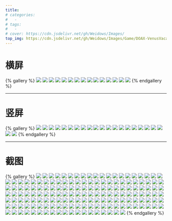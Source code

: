 ```yaml
---
title:
# categories:
#   -
# tags:
#   -
# cover: https://cdn.jsdelivr.net/gh/Weidows/Images/
top_img: https://cdn.jsdelivr.net/gh/Weidows/Images/Game/DOAX-VenusVacation/横屏/1d16451efb6883d48660661827ee6c5bc1481754cc03f713ecb1b4ada29246c9.jpeg
---
```


<!--
 * @Author: Weidows
 * @LastEditors: Weidows
 * @LastEditTime: 2020-10-23 00:26:02
 * @FilePath: \Weidowsd:\Game\Demo\Github\Blog\source\tags\gallery_data\DOAX.md
-->

# 横屏

{% gallery %}
![](https://cdn.jsdelivr.net/gh/Weidows/Images/Game/DOAX-VenusVacation/横屏/1d16451efb6883d48660661827ee6c5bc1481754cc03f713ecb1b4ada29246c9.jpeg)
![](https://cdn.jsdelivr.net/gh/Weidows/Images/Game/DOAX-VenusVacation/横屏/20200918194751_1.jpeg)
![](https://cdn.jsdelivr.net/gh/Weidows/Images/Game/DOAX-VenusVacation/横屏/20200929102136_1.jpeg)
![](https://cdn.jsdelivr.net/gh/Weidows/Images/Game/DOAX-VenusVacation/横屏/20200929102140_1.jpeg)
![](https://cdn.jsdelivr.net/gh/Weidows/Images/Game/DOAX-VenusVacation/横屏/20200929102144_1.jpeg)
![](https://cdn.jsdelivr.net/gh/Weidows/Images/Game/DOAX-VenusVacation/横屏/20200929102147_1.jpeg)
![](https://cdn.jsdelivr.net/gh/Weidows/Images/Game/DOAX-VenusVacation/横屏/20201016175944_1.jpeg)
![](https://cdn.jsdelivr.net/gh/Weidows/Images/Game/DOAX-VenusVacation/横屏/20201016175949_1.jpeg)
![](https://cdn.jsdelivr.net/gh/Weidows/Images/Game/DOAX-VenusVacation/横屏/20201016175957_1.jpeg)
![](https://cdn.jsdelivr.net/gh/Weidows/Images/Game/DOAX-VenusVacation/横屏/9a786ea60bef6fb75852e52ff52e552aab378acbf5448229b73581e89dea75c0.jpeg)
![](https://cdn.jsdelivr.net/gh/Weidows/Images/Game/DOAX-VenusVacation/横屏/9d135ca91599532bc8e3fb153842d0297fe62b1953acb266ccdbea748bd3143b.jpeg)
![](https://cdn.jsdelivr.net/gh/Weidows/Images/Game/DOAX-VenusVacation/横屏/9f84a622d3519deb534a9da403e0e50b8daba6e9b5aeff0edb87ac8a880b616f.jpeg)
![](https://cdn.jsdelivr.net/gh/Weidows/Images/Game/DOAX-VenusVacation/横屏/bf91176b53998f44cd48512b1819fe2a58a7f2fe9c3ebbc82febc639b4572006.jpeg)
![](https://cdn.jsdelivr.net/gh/Weidows/Images/Game/DOAX-VenusVacation/横屏/f2a730af743cde0dee04176a57547608c721efaa07f35010e5f13119746f5407.jpeg)
![](https://cdn.jsdelivr.net/gh/Weidows/Images/Game/DOAX-VenusVacation/横屏/f35f795b3cc1eaabda19dd24798f27f799cedeb1764c250697c56aa1cbfe8391.jpeg)
{% endgallery %}

---

# 竖屏

{% gallery %}
![](https://cdn.jsdelivr.net/gh/Weidows/Images/Game/DOAX-VenusVacation/竖屏/102c9d321278c3b8e90a949362508be43b21dc3526c2ba7aade9a1e90fa6211c.jpg)
![](https://cdn.jsdelivr.net/gh/Weidows/Images/Game/DOAX-VenusVacation/竖屏/2670bb2613acd11f9e6b64f01db6e15deb6cddf5231151e7e32e5826b1f3aac5.jpg)
![](https://cdn.jsdelivr.net/gh/Weidows/Images/Game/DOAX-VenusVacation/竖屏/28d51d9aef084287d64d5db9e00b13117a5adf64976c372862a9f02e1a723667.jpg)
![](https://cdn.jsdelivr.net/gh/Weidows/Images/Game/DOAX-VenusVacation/竖屏/36aedabd454273d078a04f5e8df4f32f731cf2d9d58c4aee4566e2985456b6d1.jpg)
![](https://cdn.jsdelivr.net/gh/Weidows/Images/Game/DOAX-VenusVacation/竖屏/408d5d433a4dbc94d3b166f07b5d03c45dff13c32b5434ea5cae60e312384505.jpg)
![](https://cdn.jsdelivr.net/gh/Weidows/Images/Game/DOAX-VenusVacation/竖屏/4c1f0ab51e569c2fe52845d9bb204d1866e047fea17c12a983600f430bbf0719.jpg)
![](https://cdn.jsdelivr.net/gh/Weidows/Images/Game/DOAX-VenusVacation/竖屏/57a305c16a942b5dba18bd47a7b2fe2c513293d13b6c7b3b35bb5096021c6ca9.jpg)
![](https://cdn.jsdelivr.net/gh/Weidows/Images/Game/DOAX-VenusVacation/竖屏/599c87963a23778ec0077ae87a9eb04eba9cac3b1b93a5c73b53a094211e9423.jpg)
![](https://cdn.jsdelivr.net/gh/Weidows/Images/Game/DOAX-VenusVacation/竖屏/6e0df55508cc4e69a30d1b404ee4c95fba497412a0e48890b87dc50049a0ee07.jpg)
![](https://cdn.jsdelivr.net/gh/Weidows/Images/Game/DOAX-VenusVacation/竖屏/6ffd0fa1d1afa6cbee66c62e2243f3bee66edc55fd418ef687c3f2d66831a88e.jpg)
![](https://cdn.jsdelivr.net/gh/Weidows/Images/Game/DOAX-VenusVacation/竖屏/77914e9337ead4201b6dbf900a10ebdf10c9abfb082afe82aa7f2865ea6e2e23.jpg)
![](https://cdn.jsdelivr.net/gh/Weidows/Images/Game/DOAX-VenusVacation/竖屏/88a141d61f98887e742bcdb387a936ee8888e5ac8407a03fc7baee71e8c80e7e.jpg)
![](https://cdn.jsdelivr.net/gh/Weidows/Images/Game/DOAX-VenusVacation/竖屏/8e2d884bff3d7089e41428b27213b41106bbf76a806952e89fddf3bfea55c400.jpg)
![](https://cdn.jsdelivr.net/gh/Weidows/Images/Game/DOAX-VenusVacation/竖屏/9e574f2cc710865a1a16658fbd37ab600958ff2b77475b4a80979842ce82e080.jpg)
![](https://cdn.jsdelivr.net/gh/Weidows/Images/Game/DOAX-VenusVacation/竖屏/9f381cb41caec694f531dc010aca3d48a25189fdf517c9b9e497599eaebcb3a5.jpg)
![](https://cdn.jsdelivr.net/gh/Weidows/Images/Game/DOAX-VenusVacation/竖屏/a330ba216c8f8e9a0329f3b3e0a10a416e5377d9a4ce06bbcde1410bc07d0ab7.jpg)
![](https://cdn.jsdelivr.net/gh/Weidows/Images/Game/DOAX-VenusVacation/竖屏/ba9647c12f7e18ce7e60c343484374159dce24370addde9ec1c00456ad3bb1f4.jpg)
![](https://cdn.jsdelivr.net/gh/Weidows/Images/Game/DOAX-VenusVacation/竖屏/bcc3e7045c0c138f053cb0a48baf735c11aa5f8ebb2996d7ffd16b22636b3eed.jpg)
![](https://cdn.jsdelivr.net/gh/Weidows/Images/Game/DOAX-VenusVacation/竖屏/d4060373bbca7440406fd42d114c307dac227a38747472c9840977850912a44a.jpg)
![](https://cdn.jsdelivr.net/gh/Weidows/Images/Game/DOAX-VenusVacation/竖屏/d845c8e1b3d6fc3b11be3955f2f821e9124129b3129bf7e7ec241dd70a4cbef6.jpg)
![](https://cdn.jsdelivr.net/gh/Weidows/Images/Game/DOAX-VenusVacation/竖屏/ea794b315d3a35e40dc62e79c75c37fa565590b4c7dd2dfa36ffb1834f1be58c.jpg)
![](https://cdn.jsdelivr.net/gh/Weidows/Images/Game/DOAX-VenusVacation/竖屏/f61136ec35b664382fe2eebce24683080deaa3c3f39dd8f32cdc441ee88de1de.jpg)
{% endgallery %}

---

# 截图

{% gallery %}
![](https://cdn.jsdelivr.net/gh/Weidows/Images/Game/DOAX-VenusVacation/截图/20200210235939_1.jpeg)
![](https://cdn.jsdelivr.net/gh/Weidows/Images/Game/DOAX-VenusVacation/截图/20200216230452_1.jpeg)
![](https://cdn.jsdelivr.net/gh/Weidows/Images/Game/DOAX-VenusVacation/截图/20200218110535_1.jpeg)
![](https://cdn.jsdelivr.net/gh/Weidows/Images/Game/DOAX-VenusVacation/截图/20200220163843_1.jpeg)
![](https://cdn.jsdelivr.net/gh/Weidows/Images/Game/DOAX-VenusVacation/截图/20200220173605_1.jpeg)
![](https://cdn.jsdelivr.net/gh/Weidows/Images/Game/DOAX-VenusVacation/截图/20200222145510_1.jpeg)
![](https://cdn.jsdelivr.net/gh/Weidows/Images/Game/DOAX-VenusVacation/截图/20200225133855_1.jpeg)
![](https://cdn.jsdelivr.net/gh/Weidows/Images/Game/DOAX-VenusVacation/截图/20200225133858_1.jpeg)
![](https://cdn.jsdelivr.net/gh/Weidows/Images/Game/DOAX-VenusVacation/截图/20200225134126_1.jpeg)
![](https://cdn.jsdelivr.net/gh/Weidows/Images/Game/DOAX-VenusVacation/截图/20200227202607_1.jpeg)
![](https://cdn.jsdelivr.net/gh/Weidows/Images/Game/DOAX-VenusVacation/截图/20200227202620_1.jpeg)
![](https://cdn.jsdelivr.net/gh/Weidows/Images/Game/DOAX-VenusVacation/截图/20200227203015_1.jpeg)
![](https://cdn.jsdelivr.net/gh/Weidows/Images/Game/DOAX-VenusVacation/截图/20200311215844_1.jpeg)
![](https://cdn.jsdelivr.net/gh/Weidows/Images/Game/DOAX-VenusVacation/截图/20200311220354_1.jpeg)
![](https://cdn.jsdelivr.net/gh/Weidows/Images/Game/DOAX-VenusVacation/截图/20200817180028_1.jpeg)
![](https://cdn.jsdelivr.net/gh/Weidows/Images/Game/DOAX-VenusVacation/截图/20200817180036_1.jpeg)
![](https://cdn.jsdelivr.net/gh/Weidows/Images/Game/DOAX-VenusVacation/截图/20200817180039_1.jpeg)
![](https://cdn.jsdelivr.net/gh/Weidows/Images/Game/DOAX-VenusVacation/截图/20200817180040_1.jpeg)
![](https://cdn.jsdelivr.net/gh/Weidows/Images/Game/DOAX-VenusVacation/截图/20200817180306_1.jpeg)
![](https://cdn.jsdelivr.net/gh/Weidows/Images/Game/DOAX-VenusVacation/截图/20200817183113_1.jpeg)
![](https://cdn.jsdelivr.net/gh/Weidows/Images/Game/DOAX-VenusVacation/截图/20200818181534_1.jpeg)
![](https://cdn.jsdelivr.net/gh/Weidows/Images/Game/DOAX-VenusVacation/截图/20200818181537_1.jpeg)
![](https://cdn.jsdelivr.net/gh/Weidows/Images/Game/DOAX-VenusVacation/截图/20200818181750_1.jpeg)
![](https://cdn.jsdelivr.net/gh/Weidows/Images/Game/DOAX-VenusVacation/截图/20200818181915_1.jpeg)
![](https://cdn.jsdelivr.net/gh/Weidows/Images/Game/DOAX-VenusVacation/截图/20200820110113_1.jpeg)
![](https://cdn.jsdelivr.net/gh/Weidows/Images/Game/DOAX-VenusVacation/截图/20200822095651_1.jpeg)
![](https://cdn.jsdelivr.net/gh/Weidows/Images/Game/DOAX-VenusVacation/截图/20200822095654_1.jpeg)
![](https://cdn.jsdelivr.net/gh/Weidows/Images/Game/DOAX-VenusVacation/截图/20200822095705_1.jpeg)
![](https://cdn.jsdelivr.net/gh/Weidows/Images/Game/DOAX-VenusVacation/截图/20200822095711_1.jpeg)
![](https://cdn.jsdelivr.net/gh/Weidows/Images/Game/DOAX-VenusVacation/截图/20200822095721_1.jpeg)
![](https://cdn.jsdelivr.net/gh/Weidows/Images/Game/DOAX-VenusVacation/截图/20200823094509_1.jpeg)
![](https://cdn.jsdelivr.net/gh/Weidows/Images/Game/DOAX-VenusVacation/截图/20200823094520_1.jpeg)
![](https://cdn.jsdelivr.net/gh/Weidows/Images/Game/DOAX-VenusVacation/截图/20200823094525_1.jpeg)
![](https://cdn.jsdelivr.net/gh/Weidows/Images/Game/DOAX-VenusVacation/截图/20200823094528_1.jpeg)
![](https://cdn.jsdelivr.net/gh/Weidows/Images/Game/DOAX-VenusVacation/截图/20200823095622_1.jpeg)
![](https://cdn.jsdelivr.net/gh/Weidows/Images/Game/DOAX-VenusVacation/截图/20200829110644_1.jpeg)
![](https://cdn.jsdelivr.net/gh/Weidows/Images/Game/DOAX-VenusVacation/截图/20200830180738_1.jpeg)
![](https://cdn.jsdelivr.net/gh/Weidows/Images/Game/DOAX-VenusVacation/截图/20200904112720_1.jpeg)
![](https://cdn.jsdelivr.net/gh/Weidows/Images/Game/DOAX-VenusVacation/截图/20200909182055_1.jpeg)
![](https://cdn.jsdelivr.net/gh/Weidows/Images/Game/DOAX-VenusVacation/截图/20200909182117_1.jpeg)
![](https://cdn.jsdelivr.net/gh/Weidows/Images/Game/DOAX-VenusVacation/截图/20200909185340_1.jpeg)
![](https://cdn.jsdelivr.net/gh/Weidows/Images/Game/DOAX-VenusVacation/截图/20200918194757_1.jpeg)
![](https://cdn.jsdelivr.net/gh/Weidows/Images/Game/DOAX-VenusVacation/截图/20200918194800_1.jpeg)
![](https://cdn.jsdelivr.net/gh/Weidows/Images/Game/DOAX-VenusVacation/截图/20200918194806_1.jpeg)
![](https://cdn.jsdelivr.net/gh/Weidows/Images/Game/DOAX-VenusVacation/截图/20200918194816_1.jpeg)
![](https://cdn.jsdelivr.net/gh/Weidows/Images/Game/DOAX-VenusVacation/截图/20200918195839_1.jpeg)
![](https://cdn.jsdelivr.net/gh/Weidows/Images/Game/DOAX-VenusVacation/截图/20200918200542_1.jpeg)
![](https://cdn.jsdelivr.net/gh/Weidows/Images/Game/DOAX-VenusVacation/截图/20200918200619_1.jpeg)
![](https://cdn.jsdelivr.net/gh/Weidows/Images/Game/DOAX-VenusVacation/截图/20200918201918_1.jpeg)
![](https://cdn.jsdelivr.net/gh/Weidows/Images/Game/DOAX-VenusVacation/截图/20200918201922_1.jpeg)
![](https://cdn.jsdelivr.net/gh/Weidows/Images/Game/DOAX-VenusVacation/截图/20200919213306_1.jpeg)
![](https://cdn.jsdelivr.net/gh/Weidows/Images/Game/DOAX-VenusVacation/截图/20200919213630_1.jpeg)
![](https://cdn.jsdelivr.net/gh/Weidows/Images/Game/DOAX-VenusVacation/截图/20200919214153_1.jpeg)
![](https://cdn.jsdelivr.net/gh/Weidows/Images/Game/DOAX-VenusVacation/截图/20200919214154_1.jpeg)
![](https://cdn.jsdelivr.net/gh/Weidows/Images/Game/DOAX-VenusVacation/截图/20200919214210_1.jpeg)
![](https://cdn.jsdelivr.net/gh/Weidows/Images/Game/DOAX-VenusVacation/截图/20200919214236_1.jpeg)
![](https://cdn.jsdelivr.net/gh/Weidows/Images/Game/DOAX-VenusVacation/截图/20200919214345_1.jpeg)
![](https://cdn.jsdelivr.net/gh/Weidows/Images/Game/DOAX-VenusVacation/截图/20200919214403_1.jpeg)
![](https://cdn.jsdelivr.net/gh/Weidows/Images/Game/DOAX-VenusVacation/截图/20200919214418_1.jpeg)
![](https://cdn.jsdelivr.net/gh/Weidows/Images/Game/DOAX-VenusVacation/截图/20200922211020_1.jpeg)
![](https://cdn.jsdelivr.net/gh/Weidows/Images/Game/DOAX-VenusVacation/截图/20200922212939_1.jpeg)
![](https://cdn.jsdelivr.net/gh/Weidows/Images/Game/DOAX-VenusVacation/截图/20200923220729_1.jpeg)
![](https://cdn.jsdelivr.net/gh/Weidows/Images/Game/DOAX-VenusVacation/截图/20200923220736_1.jpeg)
![](https://cdn.jsdelivr.net/gh/Weidows/Images/Game/DOAX-VenusVacation/截图/20200923230137_1.jpeg)
![](https://cdn.jsdelivr.net/gh/Weidows/Images/Game/DOAX-VenusVacation/截图/20200924231248_1.jpeg)
![](https://cdn.jsdelivr.net/gh/Weidows/Images/Game/DOAX-VenusVacation/截图/20200924231813_1.jpeg)
![](https://cdn.jsdelivr.net/gh/Weidows/Images/Game/DOAX-VenusVacation/截图/20200924231817_1.jpeg)
![](https://cdn.jsdelivr.net/gh/Weidows/Images/Game/DOAX-VenusVacation/截图/20200926004325_1.jpeg)
![](https://cdn.jsdelivr.net/gh/Weidows/Images/Game/DOAX-VenusVacation/截图/20200926004336_1.jpeg)
![](https://cdn.jsdelivr.net/gh/Weidows/Images/Game/DOAX-VenusVacation/截图/20200926004748_1.jpeg)
![](https://cdn.jsdelivr.net/gh/Weidows/Images/Game/DOAX-VenusVacation/截图/20200926004756_1.jpeg)
![](https://cdn.jsdelivr.net/gh/Weidows/Images/Game/DOAX-VenusVacation/截图/20200926004800_1.jpeg)
![](https://cdn.jsdelivr.net/gh/Weidows/Images/Game/DOAX-VenusVacation/截图/20200926004805_1.jpeg)
![](https://cdn.jsdelivr.net/gh/Weidows/Images/Game/DOAX-VenusVacation/截图/20200926004813_1.jpeg)
![](https://cdn.jsdelivr.net/gh/Weidows/Images/Game/DOAX-VenusVacation/截图/20200926004818_1.jpeg)
![](https://cdn.jsdelivr.net/gh/Weidows/Images/Game/DOAX-VenusVacation/截图/20200926004820_1.jpeg)
![](https://cdn.jsdelivr.net/gh/Weidows/Images/Game/DOAX-VenusVacation/截图/20200926004826_1.jpeg)
![](https://cdn.jsdelivr.net/gh/Weidows/Images/Game/DOAX-VenusVacation/截图/20200926004830_1.jpeg)
![](https://cdn.jsdelivr.net/gh/Weidows/Images/Game/DOAX-VenusVacation/截图/20200926004837_1.jpeg)
![](https://cdn.jsdelivr.net/gh/Weidows/Images/Game/DOAX-VenusVacation/截图/20200926004910_1.jpeg)
![](https://cdn.jsdelivr.net/gh/Weidows/Images/Game/DOAX-VenusVacation/截图/20200926004920_1.jpeg)
![](https://cdn.jsdelivr.net/gh/Weidows/Images/Game/DOAX-VenusVacation/截图/20200926004922_1.jpeg)
![](https://cdn.jsdelivr.net/gh/Weidows/Images/Game/DOAX-VenusVacation/截图/20200926005002_1.jpeg)
![](https://cdn.jsdelivr.net/gh/Weidows/Images/Game/DOAX-VenusVacation/截图/20200926005430_1.jpeg)
![](https://cdn.jsdelivr.net/gh/Weidows/Images/Game/DOAX-VenusVacation/截图/20200926005438_1.jpeg)
![](https://cdn.jsdelivr.net/gh/Weidows/Images/Game/DOAX-VenusVacation/截图/20200926233440_1.jpeg)
![](https://cdn.jsdelivr.net/gh/Weidows/Images/Game/DOAX-VenusVacation/截图/20200926233611_1.jpeg)
![](https://cdn.jsdelivr.net/gh/Weidows/Images/Game/DOAX-VenusVacation/截图/20200926233803_1.jpeg)
![](https://cdn.jsdelivr.net/gh/Weidows/Images/Game/DOAX-VenusVacation/截图/20200926233827_1.jpeg)
![](https://cdn.jsdelivr.net/gh/Weidows/Images/Game/DOAX-VenusVacation/截图/20200926233828_1.jpeg)
![](https://cdn.jsdelivr.net/gh/Weidows/Images/Game/DOAX-VenusVacation/截图/20200926233840_1.jpeg)
![](https://cdn.jsdelivr.net/gh/Weidows/Images/Game/DOAX-VenusVacation/截图/20200926233846_1.jpeg)
![](https://cdn.jsdelivr.net/gh/Weidows/Images/Game/DOAX-VenusVacation/截图/20200926233901_1.jpeg)
![](https://cdn.jsdelivr.net/gh/Weidows/Images/Game/DOAX-VenusVacation/截图/20200926233938_1.jpeg)
![](https://cdn.jsdelivr.net/gh/Weidows/Images/Game/DOAX-VenusVacation/截图/20200926234101_1.jpeg)
![](https://cdn.jsdelivr.net/gh/Weidows/Images/Game/DOAX-VenusVacation/截图/20200926234115_1.jpeg)
![](https://cdn.jsdelivr.net/gh/Weidows/Images/Game/DOAX-VenusVacation/截图/20200927193933_1.jpeg)
![](https://cdn.jsdelivr.net/gh/Weidows/Images/Game/DOAX-VenusVacation/截图/20200927194320_1.jpeg)
![](https://cdn.jsdelivr.net/gh/Weidows/Images/Game/DOAX-VenusVacation/截图/20200927195642_1.jpeg)
![](https://cdn.jsdelivr.net/gh/Weidows/Images/Game/DOAX-VenusVacation/截图/20200927195652_1.jpeg)
![](https://cdn.jsdelivr.net/gh/Weidows/Images/Game/DOAX-VenusVacation/截图/20200927195828_1.jpeg)
![](https://cdn.jsdelivr.net/gh/Weidows/Images/Game/DOAX-VenusVacation/截图/20200927195944_1.jpeg)
![](https://cdn.jsdelivr.net/gh/Weidows/Images/Game/DOAX-VenusVacation/截图/20200927200219_1.jpeg)
![](https://cdn.jsdelivr.net/gh/Weidows/Images/Game/DOAX-VenusVacation/截图/20200927200255_1.jpeg)
![](https://cdn.jsdelivr.net/gh/Weidows/Images/Game/DOAX-VenusVacation/截图/20200927200315_1.jpeg)
![](https://cdn.jsdelivr.net/gh/Weidows/Images/Game/DOAX-VenusVacation/截图/20200927200537_1.jpeg)
![](https://cdn.jsdelivr.net/gh/Weidows/Images/Game/DOAX-VenusVacation/截图/20200927232955_1.jpeg)
![](https://cdn.jsdelivr.net/gh/Weidows/Images/Game/DOAX-VenusVacation/截图/20200928225450_1.jpeg)
![](https://cdn.jsdelivr.net/gh/Weidows/Images/Game/DOAX-VenusVacation/截图/20200928230036_1.jpeg)
![](https://cdn.jsdelivr.net/gh/Weidows/Images/Game/DOAX-VenusVacation/截图/20200928230049_1.jpeg)
![](https://cdn.jsdelivr.net/gh/Weidows/Images/Game/DOAX-VenusVacation/截图/20200928230215_1.jpeg)
![](https://cdn.jsdelivr.net/gh/Weidows/Images/Game/DOAX-VenusVacation/截图/20200928231220_1.jpeg)
![](https://cdn.jsdelivr.net/gh/Weidows/Images/Game/DOAX-VenusVacation/截图/20200928231222_1.jpeg)
![](https://cdn.jsdelivr.net/gh/Weidows/Images/Game/DOAX-VenusVacation/截图/20200928231808_1.jpeg)
![](https://cdn.jsdelivr.net/gh/Weidows/Images/Game/DOAX-VenusVacation/截图/20200928231814_1.jpeg)
![](https://cdn.jsdelivr.net/gh/Weidows/Images/Game/DOAX-VenusVacation/截图/20200928231839_1.jpeg)
![](https://cdn.jsdelivr.net/gh/Weidows/Images/Game/DOAX-VenusVacation/截图/20200929102636_1.jpeg)
![](https://cdn.jsdelivr.net/gh/Weidows/Images/Game/DOAX-VenusVacation/截图/20200929200146_1.jpeg)
![](https://cdn.jsdelivr.net/gh/Weidows/Images/Game/DOAX-VenusVacation/截图/20200930202230_1.jpeg)
![](https://cdn.jsdelivr.net/gh/Weidows/Images/Game/DOAX-VenusVacation/截图/20200930210235_1.jpeg)
![](https://cdn.jsdelivr.net/gh/Weidows/Images/Game/DOAX-VenusVacation/截图/20200930210343_1.jpeg)
![](https://cdn.jsdelivr.net/gh/Weidows/Images/Game/DOAX-VenusVacation/截图/20200930210346_1.jpeg)
![](https://cdn.jsdelivr.net/gh/Weidows/Images/Game/DOAX-VenusVacation/截图/20201004225230_1.jpeg)
![](https://cdn.jsdelivr.net/gh/Weidows/Images/Game/DOAX-VenusVacation/截图/20201005222234_1.jpeg)
![](https://cdn.jsdelivr.net/gh/Weidows/Images/Game/DOAX-VenusVacation/截图/20201010173203_1.jpeg)
![](https://cdn.jsdelivr.net/gh/Weidows/Images/Game/DOAX-VenusVacation/截图/20201011101812_1.jpeg)
![](https://cdn.jsdelivr.net/gh/Weidows/Images/Game/DOAX-VenusVacation/截图/20201011102521_1.jpeg)
![](https://cdn.jsdelivr.net/gh/Weidows/Images/Game/DOAX-VenusVacation/截图/20201012225826_1.jpeg)
![](https://cdn.jsdelivr.net/gh/Weidows/Images/Game/DOAX-VenusVacation/截图/20201012225829_1.jpeg)
![](https://cdn.jsdelivr.net/gh/Weidows/Images/Game/DOAX-VenusVacation/截图/20201012225923_1.jpeg)
![](https://cdn.jsdelivr.net/gh/Weidows/Images/Game/DOAX-VenusVacation/截图/20201012230040_1.jpeg)
![](https://cdn.jsdelivr.net/gh/Weidows/Images/Game/DOAX-VenusVacation/截图/20201012230050_1.jpeg)
![](https://cdn.jsdelivr.net/gh/Weidows/Images/Game/DOAX-VenusVacation/截图/20201012230053_1.jpeg)
![](https://cdn.jsdelivr.net/gh/Weidows/Images/Game/DOAX-VenusVacation/截图/20201012230058_1.jpeg)
![](https://cdn.jsdelivr.net/gh/Weidows/Images/Game/DOAX-VenusVacation/截图/20201012230109_1.jpeg)
![](https://cdn.jsdelivr.net/gh/Weidows/Images/Game/DOAX-VenusVacation/截图/20201014210135_1.jpeg)
![](https://cdn.jsdelivr.net/gh/Weidows/Images/Game/DOAX-VenusVacation/截图/20201014210147_1.jpeg)
![](https://cdn.jsdelivr.net/gh/Weidows/Images/Game/DOAX-VenusVacation/截图/20201015232830_1.jpeg)
![](https://cdn.jsdelivr.net/gh/Weidows/Images/Game/DOAX-VenusVacation/截图/20201016180459_1.jpeg)
![](https://cdn.jsdelivr.net/gh/Weidows/Images/Game/DOAX-VenusVacation/截图/20201016180501_1.jpeg)
![](https://cdn.jsdelivr.net/gh/Weidows/Images/Game/DOAX-VenusVacation/截图/20201017200442_1.jpeg)
![](https://cdn.jsdelivr.net/gh/Weidows/Images/Game/DOAX-VenusVacation/截图/20201017201819_2.jpeg)
![](https://cdn.jsdelivr.net/gh/Weidows/Images/Game/DOAX-VenusVacation/截图/20201017201824_1.jpeg)
![](https://cdn.jsdelivr.net/gh/Weidows/Images/Game/DOAX-VenusVacation/截图/20201018180155_1.jpeg)
![](https://cdn.jsdelivr.net/gh/Weidows/Images/Game/DOAX-VenusVacation/截图/20201018181624_1.jpeg)
![](https://cdn.jsdelivr.net/gh/Weidows/Images/Game/DOAX-VenusVacation/截图/20201018182038_1.jpeg)
![](https://cdn.jsdelivr.net/gh/Weidows/Images/Game/DOAX-VenusVacation/截图/20201018182330_1.jpeg)
![](https://cdn.jsdelivr.net/gh/Weidows/Images/Game/DOAX-VenusVacation/截图/20201018182552_1.jpeg)
![](https://cdn.jsdelivr.net/gh/Weidows/Images/Game/DOAX-VenusVacation/截图/20201018182613_1.jpeg)
![](https://cdn.jsdelivr.net/gh/Weidows/Images/Game/DOAX-VenusVacation/截图/20201022223941_1.jpeg)
![](https://cdn.jsdelivr.net/gh/Weidows/Images/Game/DOAX-VenusVacation/截图/20201022223944_1.jpeg)
![](https://cdn.jsdelivr.net/gh/Weidows/Images/Game/DOAX-VenusVacation/截图/20201022224104_1.jpeg)
![](https://cdn.jsdelivr.net/gh/Weidows/Images/Game/DOAX-VenusVacation/截图/20201022224452_1.jpeg)
![](https://cdn.jsdelivr.net/gh/Weidows/Images/Game/DOAX-VenusVacation/截图/DOAX-VenusVacation_200123_071027.jpeg)
![](https://cdn.jsdelivr.net/gh/Weidows/Images/Game/DOAX-VenusVacation/截图/DOAX-VenusVacation_200123_074138.jpeg)
![](https://cdn.jsdelivr.net/gh/Weidows/Images/Game/DOAX-VenusVacation/截图/DOAX-VenusVacation_200220_173711.jpeg)
![](https://cdn.jsdelivr.net/gh/Weidows/Images/Game/DOAX-VenusVacation/截图/DOAX-VenusVacation_200927_200322.jpeg)
![](https://cdn.jsdelivr.net/gh/Weidows/Images/Game/DOAX-VenusVacation/截图/DOAX-VenusVacation_200927_200325.jpeg)
![](https://cdn.jsdelivr.net/gh/Weidows/Images/Game/DOAX-VenusVacation/截图/DOAX-VenusVacation_200927_200345.jpeg)
![](https://cdn.jsdelivr.net/gh/Weidows/Images/Game/DOAX-VenusVacation/截图/DOAX-VenusVacation_200929_104029.jpeg)
![](https://cdn.jsdelivr.net/gh/Weidows/Images/Game/DOAX-VenusVacation/截图/DOAX-VenusVacation_200929_104043.jpeg)
![](https://cdn.jsdelivr.net/gh/Weidows/Images/Game/DOAX-VenusVacation/截图/DOAX-VenusVacation_200929_104045.jpeg)
![](https://cdn.jsdelivr.net/gh/Weidows/Images/Game/DOAX-VenusVacation/截图/DOAX-VenusVacation_200929_104053.jpeg)
![](https://cdn.jsdelivr.net/gh/Weidows/Images/Game/DOAX-VenusVacation/截图/DOAX-VenusVacation_200929_104127.jpeg)
{% endgallery %}
